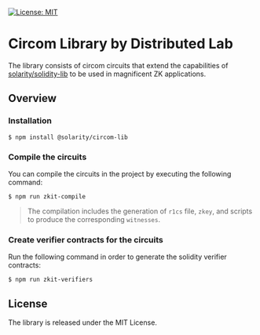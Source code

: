 [![License: MIT](https://img.shields.io/badge/License-MIT-yellow.svg)](https://opensource.org/licenses/MIT)

# Circom Library by Distributed Lab

The library consists of circom circuits that extend the capabilities of [solarity/solidity-lib](https://github.com/dl-solarity/solidity-lib) to be used in magnificent ZK applications.

## Overview

### Installation

```console
$ npm install @solarity/circom-lib
```

### Compile the circuits

You can compile the circuits in the project by executing the following command:

```console
$ npm run zkit-compile
```

> The compilation includes the generation of `r1cs` file, `zkey`, and scripts to produce the corresponding `witnesses`.

### Create verifier contracts for the circuits

Run the following command in order to generate the solidity verifier contracts:

```console
$ npm run zkit-verifiers
```

## License

The library is released under the MIT License.
